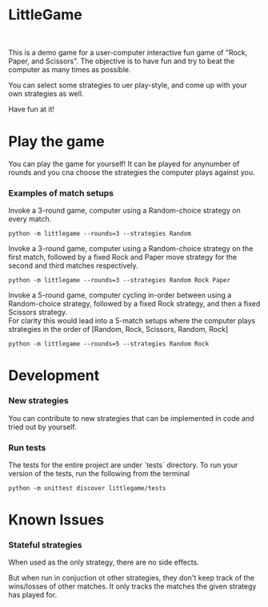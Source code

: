 # LittleGame
<br/>

<p>This is a demo game for a user-computer interactive fun game of "Rock, Paper, and Scissors".
The objective is to have fun and try to beat the computer as many times as possible.

You can select some strategies to uer play-style, and come up with your own strategies as well.

Have fun at it!</p>


# Play the game

<p>You can play the game for yourself!
It can be played for anynumber of rounds and you cna choose the strategies the computer plays against you.</p>

<h3>Examples of match setups</h3>

<p>Invoke a 3-round game, computer using a Random-choice strategy on every match.</p>

`python -m littlegame --rounds=3 --strategies Random`

<p>Invoke a 3-round game, computer using a Random-choice strategy on the first match, followed by a fixed Rock and Paper move strategy for the second and third matches respectively.</p>

`python -m littlegame --rounds=3 --strategies Random Rock Paper`

<p>Invoke a 5-round game, computer cycling in-order between using a Random-choice strategy, followed by a fixed Rock strategy, and then a fixed Scissors strategy.<br/>For clarity this would lead into a 5-match setups where the computer plays strategies in the order of [Random, Rock, Scissors, Random, Rock]</p>

`python -m littlegame --rounds=5 --strategies Random Rock`


# Development

<h3>New strategies</h3>
<p>You can contribute to new strategies that can be implemented in code and tried out by yourself.</p>

<h3>Run tests</h3>
<p>The tests for the entire project are under `tests` directory.
To run your version of the tests, run the following from the terminal</p>

`python -m unittest discover littlegame/tests`


# Known Issues

<h3>Stateful strategies</h3>
<p>When used as the only strategy, there are no side effects.</p>
<p>But when run in conjuction ot other strategies, they don't keep track of the wins/losses of other matches. It only tracks the matches the given strategy has played for.</p>